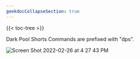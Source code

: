 ```yaml
---
geekdocCollapseSection: true
---
```


{{< toc-tree >}}

Dark Pool Shorts Commands are prefixed with "dps".

![Screen Shot 2022-02-26 at 4 27 43 PM](https://user-images.githubusercontent.com/85772166/155863356-dca27415-af5a-4605-bb63-e8a22a290426.png)
